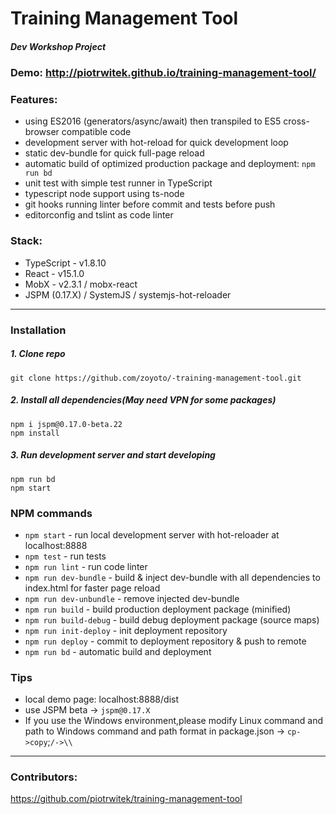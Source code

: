 # Training Management Tool
##### Dev Workshop Project
### Demo: http://piotrwitek.github.io/training-management-tool/

### Features:
- using ES2016 (generators/async/await) then transpiled to ES5 cross-browser compatible code
- development server with hot-reload for quick development loop
- static dev-bundle for quick full-page reload
- automatic build of optimized production package and deployment: `npm run bd`
- unit test with simple test runner in TypeScript
- typescript node support using ts-node
- git hooks running linter before commit and tests before push
- editorconfig and tslint as code linter

### Stack:
- TypeScript - v1.8.10
- React - v15.1.0
- MobX - v2.3.1 / mobx-react
- JSPM (0.17.X) / SystemJS / systemjs-hot-reloader

---

### Installation

##### 1. Clone repo
    git clone https://github.com/zoyoto/-training-management-tool.git

##### 2. Install all dependencies(May need VPN for some packages)
    npm i jspm@0.17.0-beta.22
    npm install 
    
##### 3. Run development server and start developing
    npm run bd
    npm start

### NPM commands
- `npm start` - run local development server with hot-reloader at localhost:8888
- `npm test` - run tests
- `npm run lint` - run code linter
- `npm run dev-bundle` - build & inject dev-bundle with all dependencies to index.html for faster page reload
- `npm run dev-unbundle` - remove injected dev-bundle
- `npm run build` - build production deployment package (minified)
- `npm run build-debug` - build debug deployment package (source maps)
- `npm run init-deploy` - init deployment repository
- `npm run deploy` - commit to deployment repository & push to remote
- `npm run bd` - automatic build and deployment

### Tips
- local demo page: localhost:8888/dist
- use JSPM beta -> `jspm@0.17.X`
- If you use the Windows environment,please modify Linux command and path to Windows command and path format in package.json -> `cp->copy`;`/->\\`

---

### Contributors:
 https://github.com/piotrwitek/training-management-tool
